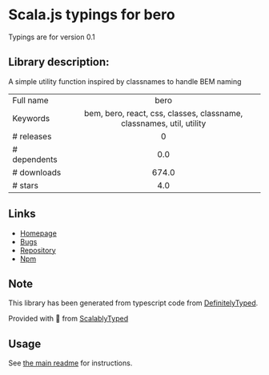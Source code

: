 
# Scala.js typings for bero

Typings are for version 0.1

## Library description:
A simple utility function inspired by classnames to handle BEM naming

|                    |                 |
| ------------------ | :-------------: |
| Full name          | bero |
| Keywords           | bem, bero, react, css, classes, classname, classnames, util, utility |
| # releases         | 0 |
| # dependents       | 0.0 |
| # downloads        | 674.0 |
| # stars            | 4.0 |

## Links
- [Homepage](https://github.com/zer0/bero#readme)
- [Bugs](https://github.com/zer0/bero/issues)
- [Repository](https://github.com/zer0/bero)
- [Npm](https://www.npmjs.com/package/bero)
    


## Note
This library has been generated from typescript code from [DefinitelyTyped](https://definitelytyped.org).

Provided with :purple_heart: from [ScalablyTyped](https://github.com/oyvindberg/ScalablyTyped)

## Usage
See [the main readme](../../readme.md) for instructions.


